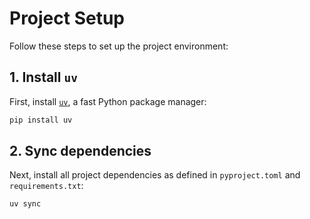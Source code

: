 # Project Setup

Follow these steps to set up the project environment:

## 1. Install `uv`

First, install [`uv`](https://github.com/astral-sh/uv), a fast Python package manager:

```bash
pip install uv
```

## 2. Sync dependencies

Next, install all project dependencies as defined in `pyproject.toml` and `requirements.txt`:

```bash
uv sync
```